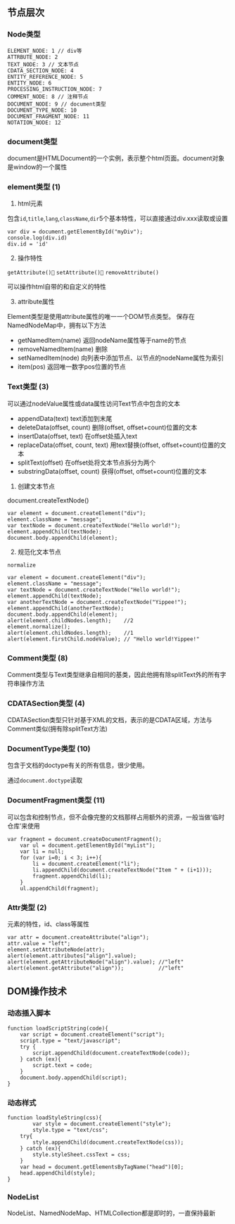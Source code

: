 ## 节点层次

### Node类型

```
ELEMENT_NODE: 1 // div等
ATTRBUTE_NODE: 2
TEXT_NODE: 3 // 文本节点
CDATA_SECTION_NODE: 4
ENTITY_REFERENCE_NODE: 5
ENTITY_NODE: 6
PROCESSING_INSTRUCTION_NODE: 7
COMMENT_NODE: 8 // 注释节点
DOCUMENT_NODE: 9 // document类型
DOCUMENT_TYPE_NODE: 10
DOCUMENT_FRAGMENT_NODE: 11
NOTATION_NODE: 12
```

### document类型

document是HTMLDocument的一个实例，表示整个html页面。document对象是window的一个属性

### element类型 (1)

1. html元素

包含`id`,`title`,`lang`,`className`,`dir`5个基本特性，可以直接通过div.xxx读取或设置

```
var div = document.getElementById("myDiv");
console.log(div.id)
div.id = 'id'
```

2. 操作特性

`getAttribute()􏴎` `setAttribute()􏲪` `removeAttribute()`

可以操作html自带的和自定义的特性

3. attribute属性

Element类型是使用attribute属性的唯一一个DOM节点类型。
保存在NamedNodeMap中，拥有以下方法
- getNamedItem(name) 返回nodeName属性等于name的节点
- removeNamedItem(name) 删除
- setNamedItem(node) 向列表中添加节点、以节点的nodeName属性为索引
- item(pos) 返回唯一数字pos位置的节点

### Text类型 (3)

可以通过nodeValue属性或data属性访问Text节点中包含的文本
- appendData(text) text添加到末尾
- deleteData(offset, count) 删除(offset, offset+count)位置的文本
- insertData(offset, text) 在offset处插入text
- replaceData(offset, count, text) 用text替换(offset, offset+count)位置的文本
- splitText(offset) 在offset处将文本节点拆分为两个
- substringData(offset, count) 获得(offset, offset+count)位置的文本

1. 创建文本节点

document.createTextNode()

```
var element = document.createElement("div");
element.className = "message";
var textNode = document.createTextNode("Hello world!");
element.appendChild(textNode);
document.body.appendChild(element);
```

2. 规范化文本节点

`normalize`

```
var element = document.createElement("div");
element.className = "message";
var textNode = document.createTextNode("Hello world!");
element.appendChild(textNode);
var anotherTextNode = document.createTextNode("Yippee!");
element.appendChild(anotherTextNode);
document.body.appendChild(element);
alert(element.childNodes.length);    //2
element.normalize();
alert(element.childNodes.length);    //1
alert(element.firstChild.nodeValue); // "Hello world!Yippee!"
```

### Comment类型 (8)

Comment类型与Text类型继承自相同的基类，因此他拥有除splitText外的所有字符串操作方法

### CDATASection类型 (4)

CDATASection类型只针对基于XML的文档，表示的是CDATA区域，方法与Comment类似(拥有除splitText方法)

### DocumentType类型 (10)

包含于文档的doctype有关的所有信息，很少使用。

通过`document.doctype`读取

### DocumentFragment类型 (11)

可以包含和控制节点，但不会像完整的文档那样占用额外的资源，一般当做‘临时仓库’来使用

```
var fragment = document.createDocumentFragment();
    var ul = document.getElementById("myList");
    var li = null;
    for (var i=0; i < 3; i++){
        li = document.createElement("li");
        li.appendChild(document.createTextNode("Item " + (i+1)));
        fragment.appendChild(li);
    }
    ul.appendChild(fragment);
```

### Attr类型 (2)

元素的特性，id、class等属性

```
var attr = document.createAttribute("align");
attr.value = "left";
element.setAttributeNode(attr);
alert(element.attributes["align"].value);
alert(element.getAttributeNode("align").value); //"left"
alert(element.getAttribute("align"));           //"left"
```

## DOM操作技术

### 动态插入脚本

```
function loadScriptString(code){
    var script = document.createElement("script");
    script.type = "text/javascript";
    try {
        script.appendChild(document.createTextNode(code));
    } catch (ex){
        script.text = code;
    }
    document.body.appendChild(script);
}
```

### 动态样式

```
function loadStyleString(css){
        var style = document.createElement("style");
        style.type = "text/css";
    try{
        style.appendChild(document.createTextNode(css));
    } catch (ex){
        style.styleSheet.cssText = css;
    }
    var head = document.getElementsByTagName("head")[0];
    head.appendChild(style);
}
```

### NodeList

NodeList、NamedNodeMap、HTMLCollection都是即时的，一直保持最新

